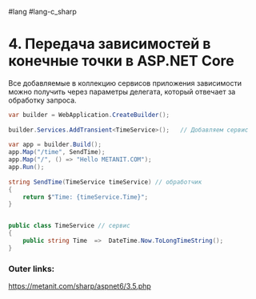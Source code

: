 #lang #lang-c_sharp 

# 4. Передача зависимостей в конечные точки в ASP.NET Core

Все добавляемые в коллекцию сервисов приложения зависимости можно получить через параметры делегата, который отвечает за обработку запроса.

```csharp
var builder = WebApplication.CreateBuilder();
 
builder.Services.AddTransient<TimeService>();   // Добавляем сервис
 
var app = builder.Build();
app.Map("/time", SendTime);
app.Map("/", () => "Hello METANIT.COM");
app.Run();
 
string SendTime(TimeService timeService) // обработчик
{
    return $"Time: {timeService.Time}";
}


public class TimeService // сервис
{
    public string Time  =>  DateTime.Now.ToLongTimeString();
}
```

### Outer links:
https://metanit.com/sharp/aspnet6/3.5.php